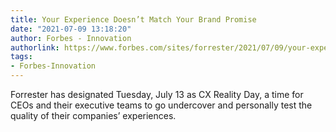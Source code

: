 ```yaml
---
title: Your Experience Doesn’t Match Your Brand Promise
date: "2021-07-09 13:18:20"
author: Forbes - Innovation
authorlink: https://www.forbes.com/sites/forrester/2021/07/09/your-experience-doesnt-match-your-brand-promise/
tags:
- Forbes-Innovation
---
```

Forrester has designated Tuesday, July 13 as CX Reality Day, a time for CEOs and their executive teams to go undercover and personally test the quality of their companies’ experiences.